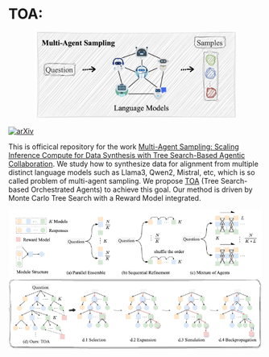 # TOA: 


<p align="center">
  <!-- <em></em>
  <br>
   -->
  <img src="./figures/mas.png" alt="" width="400">
</p>

[![arXiv](https://img.shields.io/badge/arXiv-paper-b31b1b.svg)](https://arxiv.org/pdf/2412.17061) 




This is officical repository for the work [Multi-Agent Sampling: Scaling Inference Compute for Data Synthesis with Tree Search-Based Agentic Collaboration](https://arxiv.org/pdf/2412.17061). We study how to synthesize data for alignment from multiple distinct language models such as Llama3, Qwen2, Mistral, etc, which is so called problem of multi-agent sampling. We propose [TOA]() (Tree Search-based Orchestrated Agents) to achieve this goal. Our method is driven by Monte Carlo Tree Search with a Reward Model integrated. 



![](./figures/method.png)



